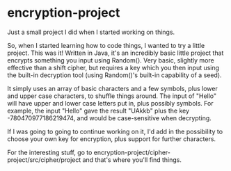 # encryption-project
Just a small project I did when I started working on things.

So, when I started learning how to code things, I wanted to try a little project. This was it! Written in Java, it's an incredibly basic little project that encrypts something you input using Random(). Very basic, slightly more effective than a shift cipher, but requires a key which you then input using the built-in decryption tool (using Random()'s built-in capability of a seed). 

It simply uses an array of basic characters and a few symbols, plus lower and upper case characters, to shuffle things around. The input of "Hello" will have upper and lower case letters put in, plus possibly symbols. For example, the input "Hello" gave the result "UAkkb" plus the key -780470977186219474, and would be case-sensitive when decrypting.

If I was going to going to continue working on it, I'd add in the possibility to choose your own key for encryption, plus support for further characters.

For the interesting stuff, go to encryption-project/cipher-project/src/cipher/project and that's where you'll find things.
